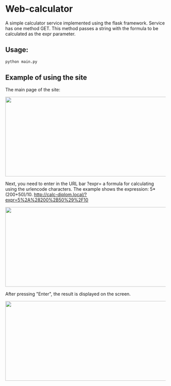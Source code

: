 # Web-calculator

A simple calculator service implemented using the flask framework. Service has one method GET. 
This method passes a string with the formula to be calculated as the expr parameter.

## Usage:
```python
python main.py
```

## Example of using the site

The main page of the site:

<img src="https://github.com/SnezhanaM/Web-calculator/blob/master/pictures/main_page.png" width="600" height="250"/>

Next, you need to enter in the URL bar ?expr= a formula for calculating using the urlencode characters. 
The example shows the expression: 5*(200+50)/10. http://calc-diplom.local/?expr=5%2A%28200%2B50%29%2F10

<img src="https://github.com/SnezhanaM/Web-calculator/blob/master/pictures/input.png" width="600" height="250"/>

After pressing "Enter", the result is displayed on the screen.

<img src="https://github.com/SnezhanaM/Web-calculator/blob/master/pictures/result.png" width="600" height="250"/>
